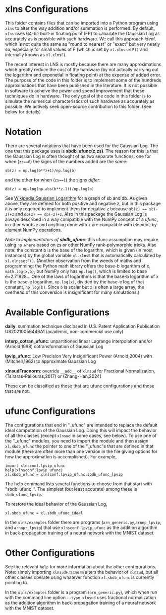 # xlns Configurations

This folder contains files that can be imported into a Python program using ``xlns`` to alter the way addition and/or summation is performed.  By default,  ``xlns`` uses 64-bit built-in floating point (FP) to calculate the Gaussian Log as accurately as is possible with such hardware.  We call this approach _ideal_, which is not quite the same as "round to nearest" or "exact" but very nearly so, especially for small values of F (which is set by ``xl.xlnssetF()`` and internally known as ``xl.xlnsF``).  

The recent interest in LNS is mostly because there are many approximations which greatly reduce the cost of the hardware (by not actually carrying out the logarithm and exponetial in floating point) at the expense of added error.  The purpose of the code in this folder is to implement some of the hundreds approximations that have been published in the literature.  It is not possible in software to acheive the power and speed improvement that these techniques do in hardware.  The only goal of the code in this folder is to simulate the numerical characteristics of such hardware as accurately as possible.  We actively seek open-source contribution to this folder. (See below for details)

# Notation

There are several notations that have been used for the Gaussian Log.  The one that this package uses is __sbdb_ufunc(z,zs)__.  The reason for this is that the Gaussian Log is often thought of as two separate functions:  one for when (``zs==0``) the signs of the numbers added are the _same_:
```
sb(z) = np.log(b**z+1)/np.log(b)
```
and the other for when (``zs==1``) the signs _differ_:
```
db(z) = np.log(np.abs(b**z-1))/np.log(b)
```
See [Wikipedia:Gaussian Logarithm](https://en.wikipedia.org/wiki/Gaussian_logarithm) for a graph of sb and db. 
As given above, they are defined for both positive and negative z, but in this package it is only required to implement them for negative z because ``sb(z) == sb(-z)+z`` and ``db(z) == db(-z)+z``. Also in this package the Gaussian Log is always described in a way compatible with the NumPy concept of a _ufunc_, in other words ``z`` and anything done with ``z`` are compatible with element-by-element NumPy operations.  

_Note to implementators of __sbdb_ufunc___: this ufunc assumption may require using ``np.where`` based on zs or other NumPy rank-polymorphic tricks.  Also note: the constant b is the base of the logarithm, which is given (in most instances) by the global variable ``xl.xlnsB`` that is automatically calculated by ``xl.xlnssetF()``.  (Another observation from the weeds of maths and programming:  the Python math library offers the base-b logarithm of x, ``math.log(x,b)``, but NumPy only has ``np.log()``, which is limited to base e=2.71828...  One of the laws of logarithms is that the base-b logarithm of x is the base-e logarithm, ``np.log(x)``, divided by the base-e log of that constant, ``np.log(b)``. Since ``b`` is scalar but ``z`` is often a large array, the overhead of this conversion is insignificant for many simulations.) 

# Available Configurations

__dally__: summation technique disclosed in U.S. Patent Application Publication US20210056446A1 (academic, non-commercial use only)

__interp_cotran_ufunc__: unpartitioned linear Lagrange interpolation and/or (Arnold,1998) cotransformation of Gaussian Log

__lpvip_ufunc__: Low Precision Very Insignificant Power (Arnold,2004) with (Mitchell,1962) to approximate Gaussian Log 

__xlnsudFracnorm__: override ``__add__`` of ``xlnsud`` for Fractional Normalization, (Tsiraras-Paliouras,2017) or (Zhang-Han,2024) 

These can be classified as those that are ufunc configurations and those that are not.

# ufunc Configurations

The configurations that end in "_ufunc" are intended to replace the default ideal computation of the Gaussian Log.  Doing this will impact the behavior of all the classes (except ``xlnsud`` in some cases, see below).  To use one of the "_ufunc" modules, you need to import the module and then assign ``xl.sbdb_ufunc`` the pointer to one of the "_ufunc"s that are defined in that module (there are often more than one version in the file giving options for how the approximation is accomplished). For example,
```
import xlnsconf.lpvip_ufunc
help(xlnsconf.lpvip_ufunc)
xl.sbdb_ufunc = xlnsconf.lpvip_ufunc.sbdb_ufunc_lpvip
```
The help command lists several functions to choose from that start with "sbdb_ufunc_".  The simplest (but least accurate) among these is ``sbdb_ufunc_lpvip``.

To restore the ideal behavior of the Gaussian Log,
```
xl.sbdb_ufunc = xl.sbdb_ufunc_ideal
```
In the ``xlns/examples`` folder there are programs (``arn_generic.py``,``arnnp_lpvip``, and ``arnnpr_lpvip``) that use ``xlnsconf.lpvip_ufunc`` as the addition algorithm in back-propagation training of a neural network with the MNIST dataset.

# Other Configurations

See the relevant ``help`` for more information about the other configurations.
Note: simply importing ``xlnsudFracnorm`` alters the behavior of ``xlnsud``, but all other classes operate using whatever function ``xl.sbdb_ufunc`` is currently pointing to.

In the ``xlns/examples`` folder is a program (``arn_generic.py``), which when run with the command line option ``--type xlnsud`` uses fractional normalization as the addition algorithm in back-propagation training of a neural network with the MNIST dataset.


